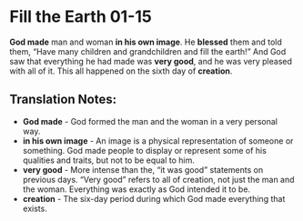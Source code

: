 Fill the Earth 01-15
======================


**God made** man and woman **in his own image**. He **blessed** them
and told them, “Have many children and grandchildren and fill the
earth!” And God saw that everything he had made was **very good**,
and he was very pleased with all of it. This all happened on the sixth
day of **creation**.

Translation Notes:
------------------

-   **God made** - God formed the man and the woman in a very personal
    way.
-   **in his own image** - An image is a physical representation of
    someone or something. God made people to display or represent some
    of his qualities and traits, but not to be equal to him.
-   **very good** - More intense than the, “it was good” statements on
    previous days. “Very good” refers to all of creation, not just the
    man and the woman. Everything was exactly as God intended it to be.
-   **creation** - The six-day period during which God made everything
    that exists.

